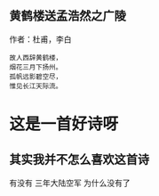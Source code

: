 ## 黄鹤楼送孟浩然之广陵


作者：杜甫，李白

```
故人西辞黄鹤楼，
烟花三月下扬州。
孤帆远影碧空尽，
惟见长江天际流。
```
# 这是一首好诗呀

## 其实我并不怎么喜欢这首诗


有没有
三年大陆空军
为什么没有了


